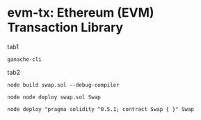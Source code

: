 # evm-tx: Ethereum (EVM) Transaction Library

tab1  

`ganache-cli`  

tab2  

`node build swap.sol --debug-compiler`  

`node node deploy swap.sol Swap`  

`node deploy "pragma solidity ^0.5.1; contract Swap { }" Swap`
